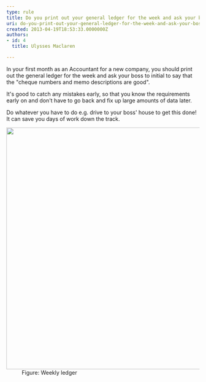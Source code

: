 ```yaml
---
type: rule
title: Do you print out your general ledger for the week and ask your boss to initial?
uri: do-you-print-out-your-general-ledger-for-the-week-and-ask-your-boss-to-initial
created: 2013-04-19T18:53:33.0000000Z
authors:
- id: 4
  title: Ulysses Maclaren

---
```




<span class='intro'> <p>In your first month as an Accountant for a new company, you should print out the general ledger for the week and ask your boss to initial to say that the &quot;cheque numbers and memo descriptions are good&quot;.</p> </span>

<p>It's good to catch any mistakes early, so that you know the requirements early on and don't have to go back and fix up large amounts of data later. </p><p>Do whatever you have to do e.g. drive to your boss' house to get this done! It can save you days of work down the track.</p><dl class="image"><dt><img src="/Management/Rules-to-Better-Accounting/PublishingImages/ledger-for-week.png" alt="" style="width&#58;650px;height&#58;631px;" /></dt><dd>Figure&#58; Weekly ledger</dd></dl>


